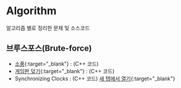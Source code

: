 # Algorithm
알고리즘 별로 정리한 문제 및 소스코드

## 브루스포스(Brute-force)
* [소풍](https://algospot.com/judge/problem/read/PICNIC/){:target="_blank"} : (C++ 코드)
* [게임판 덮기](https://algospot.com/judge/problem/read/PICNIC/){:target="_blank"} : (C++ 코드)
* Synchronizing Clocks : (C++ 코드)
[새 탭에서 열기](https://www.google.com/){:target="_blank"}
